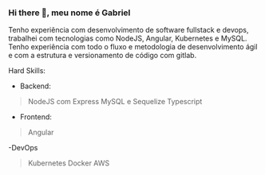 ### Hi there 👋, meu nome é Gabriel

Tenho experiência com desenvolvimento de software fullstack e devops, trabalhei com tecnologias como NodeJS, Angular, Kubernetes e MySQL. Tenho experiência com todo o fluxo e metodologia de desenvolvimento ágil e com a estrutura e versionamento de código com gitlab.

Hard Skills:
- Backend:
> NodeJS com Express
> MySQL e Sequelize
> Typescript

- Frontend:
> Angular

-DevOps
> Kubernetes
> Docker
> AWS

